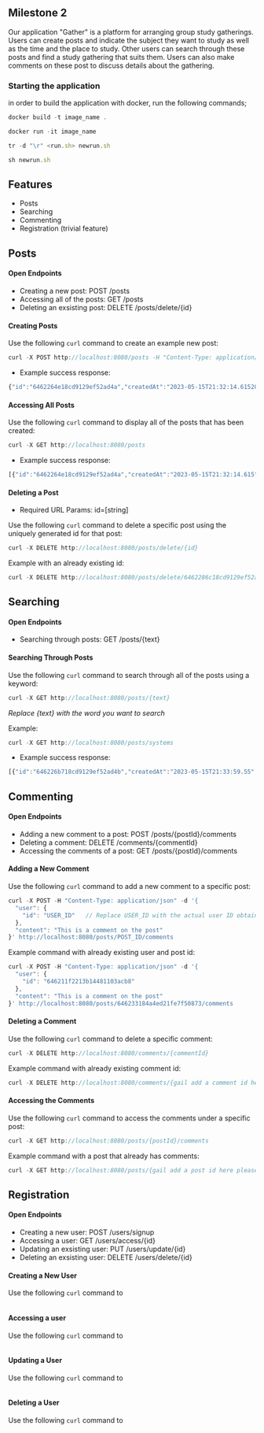 ## Milestone 2
Our application "Gather" is a platform for arranging group study gatherings. Users can create posts and indicate the subject they want to study as well as the time and the place to study. Other users can search through these posts and find a study gathering that suits them. Users can also make comments on these post to discuss details about the gathering.

### Starting the application
in order to build the application with docker, run the following commands;
```javascript
docker build -t image_name .
```
```javascript
docker run -it image_name
```
```javascript
tr -d "\r" <run.sh> newrun.sh
```
```javascript
sh newrun.sh
```
## Features
- Posts
- Searching 
- Commenting
- Registration (trivial feature)

## Posts
#### Open Endpoints
- Creating a new post: POST /posts
- Accessing all of the posts: GET /posts 
- Deleting an exsisting post: DELETE /posts/delete/{id}

#### Creating Posts
Use the following `curl` command to create an example new post:
```javascript
curl -X POST http://localhost:8080/posts -H "Content-Type: application/json" -d '{"user":{"name":"Molli"},"desc":"Planning to study algorithms at 8pm in the library. Who wants to join?", "date":"13th of May"}'
```
- Example success response:
```javascript
{"id":"6462264e18cd9129ef52ad4a","createdAt":"2023-05-15T21:32:14.615208","user":{"id":null,"name":"Molli","email":null,"password":null},"desc":"Planning to study algorithms at 8pm in the library. Who wants to join?","date":"13th of May","comments":[]}% 
```

#### Accessing All Posts
Use the following `curl` command to display all of the posts that has been created:
```javascript
curl -X GET http://localhost:8080/posts
```
- Example success response:
```javascript
[{"id":"6462264e18cd9129ef52ad4a","createdAt":"2023-05-15T21:32:14.615","user":{"id":null,"name":"Molli","email":null,"password":null},"desc":"Planning to study algorithms at 8pm in the library. Who wants to join?","date":"13th of May","comments":[]},{"id":"646226b718cd9129ef52ad4b","createdAt":"2023-05-15T21:33:59.55","user":{"id":null,"name":"Jane","email":null,"password":null},"desc":"Planning to study computer systems at 9pm in the library. Who wants to join?","date":"15th of May","comments":[]},{"id":"646226fa18cd9129ef52ad4c","createdAt":"2023-05-15T21:35:06.967","user":{"id":null,"name":"Tom","email":null,"password":null},"desc":"Planning to study for Theory of Computation at 5pm at the first floor in the library.","date":"21st of May","comments":[]},{"id":"6462286c18cd9129ef52ad4e","createdAt":"2023-05-15T21:41:16.552955","user":{"id":null,"name":"Hannah","email":null,"password":null},"desc":"Who wants to study discrete math? I am available whole day.","date":"21st of May","comments":[]}%
```

#### Deleting a Post
- Required URL Params:
id=[string]

Use the following `curl` command to delete a specific post using the uniquely generated id for that post:
```javascript
curl -X DELETE http://localhost:8080/posts/delete/{id}
```
Example with an already existing id:
```javascript
curl -X DELETE http://localhost:8080/posts/delete/6462286c18cd9129ef52ad4e
```

## Searching
#### Open Endpoints
- Searching through posts: GET /posts/{text}

#### Searching Through Posts
Use the following `curl` command to search through all of the posts using a keyword:
```javascript
curl -X GET http://localhost:8080/posts/{text}
```
*Replace {text} with the word you want to search*

Example:
```javascript
curl -X GET http://localhost:8080/posts/systems
```
- Example success response:
```javascript
[{"id":"646226b718cd9129ef52ad4b","createdAt":"2023-05-15T21:33:59.55","user":{"id":null,"name":"Jane","email":null,"password":null},"desc":"Planning to study computer systems at 9pm in the library. Who wants to join?","date":"15th of May","comments":[]}]% 
```

## Commenting
#### Open Endpoints
- Adding a new comment to a post: POST /posts/{postId}/comments
- Deleting a comment: DELETE /comments/{commentId}
- Accessing the comments of a post: GET /posts/{postId}/comments

#### Adding a New Comment
Use the following `curl` command to add a new comment to a specific post:
```javascript
curl -X POST -H "Content-Type: application/json" -d '{
  "user": {
    "id": "USER_ID"   // Replace USER_ID with the actual user ID obtained from the previous response
  },
  "content": "This is a comment on the post"
}' http://localhost:8080/posts/POST_ID/comments
```

Example command with already existing user and post id:
```javascript
curl -X POST -H "Content-Type: application/json" -d '{
  "user": {
    "id": "646211f2213b14481103acb8"
  },
  "content": "This is a comment on the post"
}' http://localhost:8080/posts/646233184a4ed21fe7f50873/comments
```
#### Deleting a Comment
Use the following `curl` command to delete a specific comment:
```javascript
curl -X DELETE http://localhost:8080/comments/{commentId}
```

Example command with already existing comment id:
```javascript
curl -X DELETE http://localhost:8080/comments/{gail add a comment id here please}
```

#### Accessing the Comments 
Use the following `curl` command to access the comments under a specific post:
```javascript
curl -X GET http://localhost:8080/posts/{postId}/comments
```
Example command with a post that already has comments:
```javascript
curl -X GET http://localhost:8080/posts/{gail add a post id here please}/comments
```

## Registration
#### Open Endpoints
- Creating a new user: POST /users/signup 
- Accessing a user: GET /users/access/{id}
- Updating an exsisting user: PUT /users/update/{id}
- Deleting an exsisting user: DELETE /users/delete/{id}

#### Creating a New User
Use the following `curl` command to
```javascript

```
#### Accessing a user
Use the following `curl` command to
```javascript

```
#### Updating a User
Use the following `curl` command to
```javascript

```
#### Deleting a User
Use the following `curl` command to
```javascript

```
